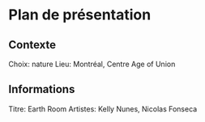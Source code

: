 # Plan de présentation

## Contexte
Choix: nature
Lieu: Montréal, Centre Age of Union

## Informations
Titre: Earth Room 
Artistes: Kelly Nunes, Nicolas Fonseca

